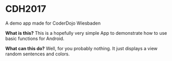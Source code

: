 # CDH2017
A demo app made for CoderDojo Wiesbaden

**What is this?**
This is a hopefully very simple App to demonstrate how to use basic functions for Android.

**What can this do?**
Well, for you probably nothing. It just displays a view random sentences and colors. 
